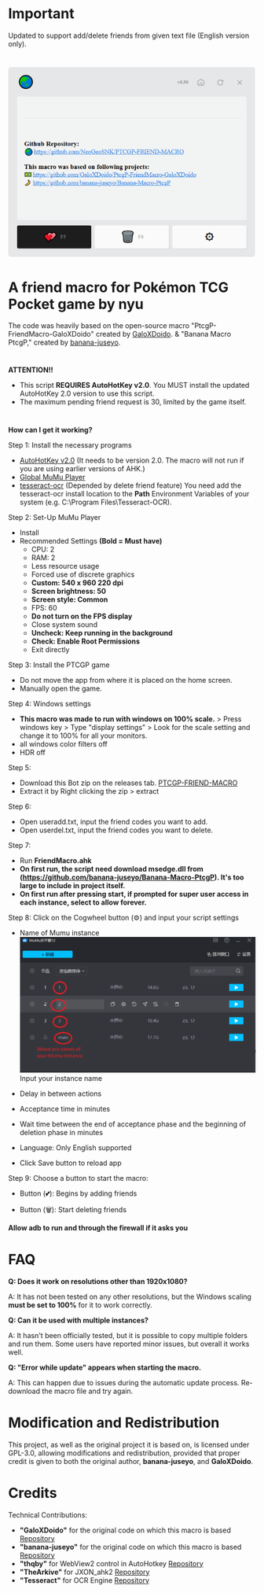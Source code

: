 # Important

Updated to support add/delete friends from given text file (English version only).

#

![Interface](https://github.com/NeoGeoSNK/PTCGP-FRIEND-MACRO/blob/2bbd98f6692760766989a91ade69c3c7795cd55c/Capture.PNG)

# A friend macro for Pokémon TCG Pocket game by nyu

The code was heavily based on the open-source macro "PtcgP-FriendMacro-GaloXDoido" created by [GaloXDoido](https://github.com/GaloXDoido/PtcgP-FriendMacro-GaloXDoido). & "Banana Macro PtcgP," created by [banana-juseyo](https://github.com/banana-juseyo/Banana-Macro-PtcgP).

#
__ATTENTION!!__

- This script __REQUIRES AutoHotKey v2.0__. You MUST install the updated AutoHotKey 2.0 version to use this script.
- The maximum pending friend request is 30, limited by the game itself.

#
**__How can I get it working?__**

Step 1: Install the necessary programs
- [AutoHotKey v2.0](https://www.autohotkey.com/download/ahk-v2.exe) (It needs to be version 2.0. The macro will not run if you are using earlier versions of AHK.)
- [Global MuMu Player](https://adl.easebar.com/d/g/mumu/c/mumuglobal?type=pc&direct=1)
- [tesseract-ocr](https://github.com/tesseract-ocr/tesseract/releases/download/5.5.0/tesseract-ocr-w64-setup-5.5.0.20241111.exe) (Depended by delete friend feature)
  You need add the tesseract-ocr install location to the **Path** Environment Variables of your system (e.g. C:\Program Files\Tesseract-OCR).

Step 2: Set-Up MuMu Player
- Install
- Recommended Settings **(Bold = Must have)**
  - CPU: 2
  - RAM: 2
  - Less resource usage
  - Forced use of discrete graphics
  - **Custom: 540 x 960 220 dpi**
  - **Screen brightness: 50**
  - **Screen style: Common**
  - FPS: 60
  - **Do not turn on the FPS display**
  - Close system sound
  - **Uncheck: Keep running in the background**
  - **Check: Enable Root Permissions**
  - Exit directly

Step 3: Install the PTCGP game
- Do not move the app from where it is placed on the home screen.
- Manually open the game.

Step 4: Windows settings
- **This macro was made to run with windows on 100% scale.** > Press windows key > Type "display settings" > Look for the scale setting and change it to 100% for all your monitors.
- all windows color filters off
- HDR off

Step 5: 
- Download this Bot zip on the releases tab. [PTCGP-FRIEND-MACRO
](https://github.com/NeoGeoSNK/PTCGP-FRIEND-MACRO/releases)
- Extract it by Right clicking the zip > extract

Step 6: 
- Open useradd.txt, input the friend codes you want to add.
- Open userdel.txt, input the friend codes you want to delete.

Step 7: 
- Run __FriendMacro.ahk__
- **On first run, the script need download msedge.dll from (https://github.com/banana-juseyo/Banana-Macro-PtcgP). It's too large to include in project itself.**
- **On first run after pressing start, if prompted for super user access in each instance, select to allow forever.**

Step 8: Click on the Cogwheel button (⚙) and input your script settings
- Name of Mumu instance
![Name of Mumu instance](https://github.com/NeoGeoSNK/PTCGP-FRIEND-MACRO/blob/48eb4d57166c75853268699c957507a1e0c49e34/asset/image/instance.PNG)
  Input your instance name
- Delay in between actions
- Acceptance time in minutes
- Wait time between the end of acceptance phase and the beginning of deletion phase in minutes
- Language: Only English supported
  
- Click Save button to reload app

Step 9: Choose a button to start the macro:

- Button (💕): Begins by adding friends

- Button (🗑️): Start deleting friends
  
 **Allow adb to run and through the firewall if it asks you**


# FAQ

__Q: Does it work on resolutions other than 1920x1080?__

A: It has not been tested on any other resolutions, but the Windows scaling __must be set to 100%__ for it to work correctly.

__Q: Can it be used with multiple instances?__

A: It hasn't been officially tested, but it is possible to copy multiple folders and run them. Some users have reported minor issues, but overall it works well.

__Q: "Error while update" appears when starting the macro.__

A: This can happen due to issues during the automatic update process. Re-download the macro file and try again.


# Modification and Redistribution

This project, as well as the original project it is based on, is licensed under GPL-3.0, allowing modifications and redistribution, provided that proper credit is given to both the original author, __banana-juseyo__, and __GaloXDoido__.

# Credits

Technical Contributions:
 - __"GaloXDoido"__ for the original code on which this macro is based
    [Repository](https://github.com/GaloXDoido/PtcgP-FriendMacro-GaloXDoido)
 - __"banana-juseyo"__ for the original code on which this macro is based
    [Repository](https://github.com/banana-juseyo/Banana-Macro-PtcgP)
 - __"thqby"__ for WebView2 control in AutoHotkey
    [Repository](https://github.com/thqby/ahk2_lib)
 - __"TheArkive"__ for JXON_ahk2
    [Repository](https://github.com/TheArkive/JXON_ahk2)
 - __"Tesseract"__ for OCR Engine
    [Repository](https://github.com/tesseract-ocr/tesseract)
